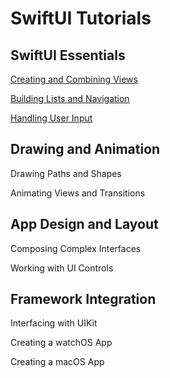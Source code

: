 # SwiftUI Tutorials

## SwiftUI Essentials

[Creating and Combining Views](document/CreatingandCombiningViews.md)

[Building Lists and Navigation](document/BuildingListsandNavigation.md)

[Handling User Input](document/HandlingUserInput.md)

## Drawing and Animation

Drawing Paths and Shapes

Animating Views and Transitions

## App Design and Layout

Composing Complex Interfaces

Working with UI Controls

## Framework Integration

Interfacing with UIKit

Creating a watchOS App

Creating a macOS App
